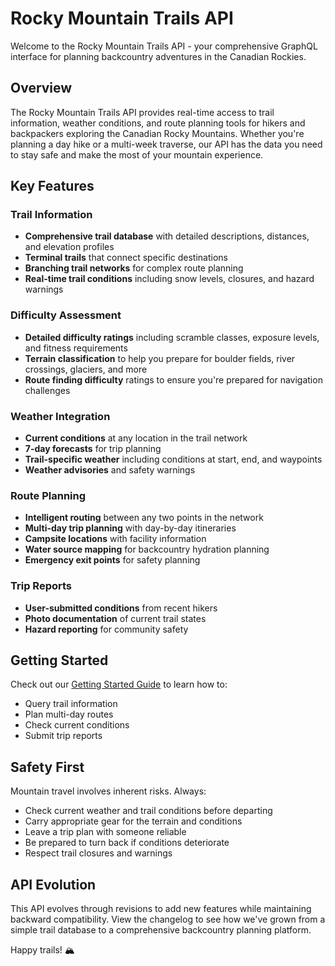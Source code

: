 # Rocky Mountain Trails API

Welcome to the Rocky Mountain Trails API - your comprehensive GraphQL interface for planning backcountry adventures in the Canadian Rockies.

## Overview

The Rocky Mountain Trails API provides real-time access to trail information, weather conditions, and route planning tools for hikers and backpackers exploring the Canadian Rocky Mountains. Whether you're planning a day hike or a multi-week traverse, our API has the data you need to stay safe and make the most of your mountain experience.

## Key Features

### Trail Information

- **Comprehensive trail database** with detailed descriptions, distances, and elevation profiles
- **Terminal trails** that connect specific destinations
- **Branching trail networks** for complex route planning
- **Real-time trail conditions** including snow levels, closures, and hazard warnings

### Difficulty Assessment

- **Detailed difficulty ratings** including scramble classes, exposure levels, and fitness requirements
- **Terrain classification** to help you prepare for boulder fields, river crossings, glaciers, and more
- **Route finding difficulty** ratings to ensure you're prepared for navigation challenges

### Weather Integration

- **Current conditions** at any location in the trail network
- **7-day forecasts** for trip planning
- **Trail-specific weather** including conditions at start, end, and waypoints
- **Weather advisories** and safety warnings

### Route Planning

- **Intelligent routing** between any two points in the network
- **Multi-day trip planning** with day-by-day itineraries
- **Campsite locations** with facility information
- **Water source mapping** for backcountry hydration planning
- **Emergency exit points** for safety planning

### Trip Reports

- **User-submitted conditions** from recent hikers
- **Photo documentation** of current trail states
- **Hazard reporting** for community safety

## Getting Started

Check out our [Getting Started Guide](./getting-started) to learn how to:

- Query trail information
- Plan multi-day routes
- Check current conditions
- Submit trip reports

## Safety First

Mountain travel involves inherent risks. Always:

- Check current weather and trail conditions before departing
- Carry appropriate gear for the terrain and conditions
- Leave a trip plan with someone reliable
- Be prepared to turn back if conditions deteriorate
- Respect trail closures and warnings

## API Evolution

This API evolves through revisions to add new features while maintaining backward compatibility. View the changelog to see how we've grown from a simple trail database to a comprehensive backcountry planning platform.

Happy trails! 🏔️
